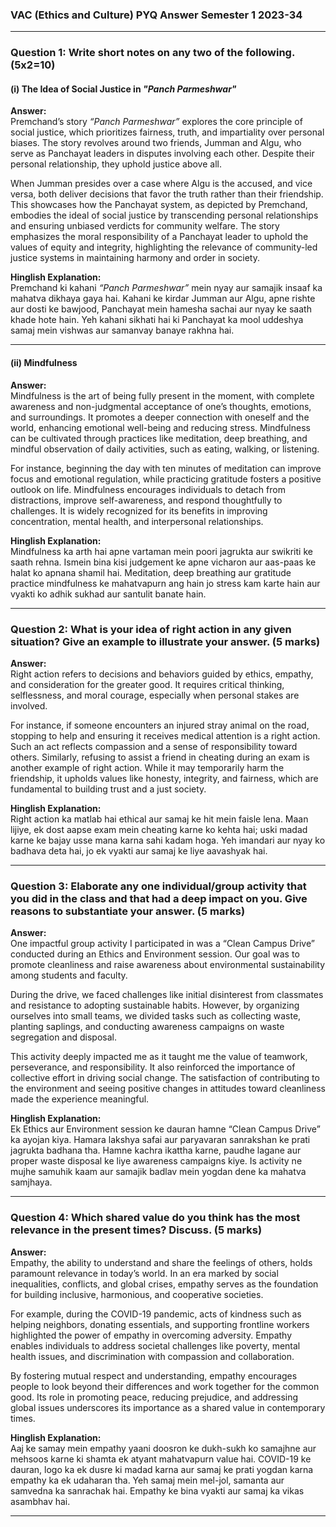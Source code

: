 ### VAC (Ethics and Culture) PYQ Answer Semester 1 2023-34

---

### Question 1: Write short notes on any two of the following. (5x2=10)

#### (i) The Idea of Social Justice in *"Panch Parmeshwar"*  
**Answer:**  
Premchand’s story *“Panch Parmeshwar”* explores the core principle of social justice, which prioritizes fairness, truth, and impartiality over personal biases. The story revolves around two friends, Jumman and Algu, who serve as Panchayat leaders in disputes involving each other. Despite their personal relationship, they uphold justice above all.  

When Jumman presides over a case where Algu is the accused, and vice versa, both deliver decisions that favor the truth rather than their friendship. This showcases how the Panchayat system, as depicted by Premchand, embodies the ideal of social justice by transcending personal relationships and ensuring unbiased verdicts for community welfare. The story emphasizes the moral responsibility of a Panchayat leader to uphold the values of equity and integrity, highlighting the relevance of community-led justice systems in maintaining harmony and order in society.  

**Hinglish Explanation:**  
Premchand ki kahani *“Panch Parmeshwar”* mein nyay aur samajik insaaf ka mahatva dikhaya gaya hai. Kahani ke kirdar Jumman aur Algu, apne rishte aur dosti ke bawjood, Panchayat mein hamesha sachai aur nyay ke saath khade hote hain. Yeh kahani sikhati hai ki Panchayat ka mool uddeshya samaj mein vishwas aur samanvay banaye rakhna hai.  

---

#### (ii) Mindfulness  
**Answer:**  
Mindfulness is the art of being fully present in the moment, with complete awareness and non-judgmental acceptance of one’s thoughts, emotions, and surroundings. It promotes a deeper connection with oneself and the world, enhancing emotional well-being and reducing stress. Mindfulness can be cultivated through practices like meditation, deep breathing, and mindful observation of daily activities, such as eating, walking, or listening.  

For instance, beginning the day with ten minutes of meditation can improve focus and emotional regulation, while practicing gratitude fosters a positive outlook on life. Mindfulness encourages individuals to detach from distractions, improve self-awareness, and respond thoughtfully to challenges. It is widely recognized for its benefits in improving concentration, mental health, and interpersonal relationships.  

**Hinglish Explanation:**  
Mindfulness ka arth hai apne vartaman mein poori jagrukta aur swikriti ke saath rehna. Ismein bina kisi judgement ke apne vicharon aur aas-paas ke halat ko apnana shamil hai. Meditation, deep breathing aur gratitude practice mindfulness ke mahatvapurn ang hain jo stress kam karte hain aur vyakti ko adhik sukhad aur santulit banate hain.  

---

### Question 2: What is your idea of right action in any given situation? Give an example to illustrate your answer. (5 marks)

**Answer:**  
Right action refers to decisions and behaviors guided by ethics, empathy, and consideration for the greater good. It requires critical thinking, selflessness, and moral courage, especially when personal stakes are involved.  

For instance, if someone encounters an injured stray animal on the road, stopping to help and ensuring it receives medical attention is a right action. Such an act reflects compassion and a sense of responsibility toward others. Similarly, refusing to assist a friend in cheating during an exam is another example of right action. While it may temporarily harm the friendship, it upholds values like honesty, integrity, and fairness, which are fundamental to building trust and a just society.  

**Hinglish Explanation:**  
Right action ka matlab hai ethical aur samaj ke hit mein faisle lena. Maan lijiye, ek dost aapse exam mein cheating karne ko kehta hai; uski madad karne ke bajay usse mana karna sahi kadam hoga. Yeh imandari aur nyay ko badhava deta hai, jo ek vyakti aur samaj ke liye aavashyak hai.  

---

### Question 3: Elaborate any one individual/group activity that you did in the class and that had a deep impact on you. Give reasons to substantiate your answer. (5 marks)

**Answer:**  
One impactful group activity I participated in was a “Clean Campus Drive” conducted during an Ethics and Environment session. Our goal was to promote cleanliness and raise awareness about environmental sustainability among students and faculty.  

During the drive, we faced challenges like initial disinterest from classmates and resistance to adopting sustainable habits. However, by organizing ourselves into small teams, we divided tasks such as collecting waste, planting saplings, and conducting awareness campaigns on waste segregation and disposal.  

This activity deeply impacted me as it taught me the value of teamwork, perseverance, and responsibility. It also reinforced the importance of collective effort in driving social change. The satisfaction of contributing to the environment and seeing positive changes in attitudes toward cleanliness made the experience meaningful.  

**Hinglish Explanation:**  
Ek Ethics aur Environment session ke dauran hamne “Clean Campus Drive” ka ayojan kiya. Hamara lakshya safai aur paryavaran sanrakshan ke prati jagrukta badhana tha. Hamne kachra ikattha karne, paudhe lagane aur proper waste disposal ke liye awareness campaigns kiye. Is activity ne mujhe samuhik kaam aur samajik badlav mein yogdan dene ka mahatva samjhaya.  

---

### Question 4: Which shared value do you think has the most relevance in the present times? Discuss. (5 marks)

**Answer:**  
Empathy, the ability to understand and share the feelings of others, holds paramount relevance in today’s world. In an era marked by social inequalities, conflicts, and global crises, empathy serves as the foundation for building inclusive, harmonious, and cooperative societies.  

For example, during the COVID-19 pandemic, acts of kindness such as helping neighbors, donating essentials, and supporting frontline workers highlighted the power of empathy in overcoming adversity. Empathy enables individuals to address societal challenges like poverty, mental health issues, and discrimination with compassion and collaboration.  

By fostering mutual respect and understanding, empathy encourages people to look beyond their differences and work together for the common good. Its role in promoting peace, reducing prejudice, and addressing global issues underscores its importance as a shared value in contemporary times.  

**Hinglish Explanation:**  
Aaj ke samay mein empathy yaani doosron ke dukh-sukh ko samajhne aur mehsoos karne ki shamta ek atyant mahatvapurn value hai. COVID-19 ke dauran, logo ka ek dusre ki madad karna aur samaj ke prati yogdan karna empathy ka ek udaharan tha. Yeh samaj mein mel-jol, samanta aur samvedna ka sanrachak hai. Empathy ke bina vyakti aur samaj ka vikas asambhav hai.  

--- 
